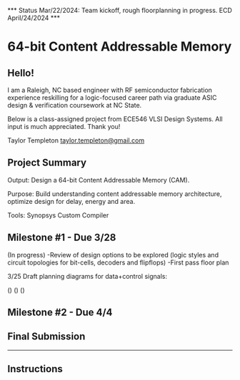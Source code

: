 *** Status Mar/22/2024: Team kickoff, rough floorplanning in progress. ECD April/24/2024 ***

# 64-bit Content Addressable Memory

## Hello!

I am a Raleigh, NC based engineer with RF semiconductor fabrication experience reskilling for a logic-focused career path via graduate ASIC design & verification coursework at NC State.

Below is a class-assigned project from ECE546 VLSI Design Systems. All input is much appreciated.  Thank you!

Taylor Templeton
taylor.templeton@gmail.com


## Project Summary

Output: Design a 64-bit Content Addressable Memory (CAM).

Purpose: Build understanding content addressable memory architecture, optimize design for delay, energy and area.

Tools: Synopsys Custom Compiler

## Milestone #1 - Due 3/28
(In progress)
-Review of design options to be explored (logic styles and circuit topologies for bit-cells, decoders and flipflops)
-First pass floor plan

3/25 Draft planning diagrams for data+control signals:

([](https://github.com/taylortempleton/64bit_CAM/blob/main/ECE546_Milestone1_FloorPlan_Draft_01.png))
([](https://github.com/taylortempleton/64bit_CAM/blob/main/ECE546_Milestone1_FloorPlan_Draft_02.png))
([](https://github.com/taylortempleton/64bit_CAM/blob/main/ECE546_Milestone1_FloorPlan_Draft_03.png))



## Milestone #2 - Due 4/4


## Final Submission





-----------------

## Instructions


